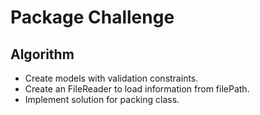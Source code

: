 # Package Challenge 

## Algorithm

* Create models with validation constraints.
* Create an FileReader to load information from filePath.
* Implement solution for packing class.